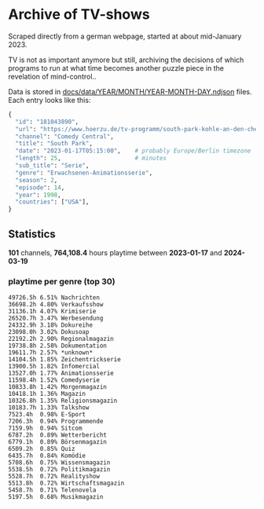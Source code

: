 # Archive of TV-shows

Scraped directly from a german webpage, started at about mid-January 2023.

TV is not as important anymore but still, archiving the decisions of which programs to run at what time
becomes another puzzle piece in the revelation of mind-control.. 

Data is stored in [docs/data/YEAR/MONTH/YEAR-MONTH-DAY.ndjson](docs/data/) files. 
Each entry looks like this:

```python
{
  "id": "181043890", 
  "url": "https://www.hoerzu.de/tv-programm/south-park-kohle-an-den-chefkoch/bid_181043890/", 
  "channel": "Comedy Central", 
  "title": "South Park", 
  "date": "2023-01-17T05:15:00",    # probably Europe/Berlin timezone 
  "length": 25,                     # minutes 
  "sub_title": "Serie", 
  "genre": "Erwachsenen-Animationsserie", 
  "season": 2, 
  "episode": 14, 
  "year": 1998, 
  "countries": ["USA"],
}
```

## Statistics

**101** channels, **764,108.4** hours playtime between **2023-01-17** and **2024-03-19**


### playtime per genre (top 30)

    49726.5h 6.51% Nachrichten
    36698.2h 4.80% Verkaufsshow
    31136.1h 4.07% Krimiserie
    26520.7h 3.47% Werbesendung
    24332.9h 3.18% Dokureihe
    23098.0h 3.02% Dokusoap
    22192.2h 2.90% Regionalmagazin
    19738.8h 2.58% Dokumentation
    19611.7h 2.57% *unknown*
    14104.5h 1.85% Zeichentrickserie
    13900.5h 1.82% Infomercial
    13527.0h 1.77% Animationsserie
    11598.4h 1.52% Comedyserie
    10833.8h 1.42% Morgenmagazin
    10418.1h 1.36% Magazin
    10326.8h 1.35% Religionsmagazin
    10183.7h 1.33% Talkshow
    7523.4h  0.98% E-Sport
    7206.3h  0.94% Programmende
    7159.9h  0.94% Sitcom
    6787.2h  0.89% Wetterbericht
    6779.1h  0.89% Börsenmagazin
    6509.2h  0.85% Quiz
    6435.7h  0.84% Komödie
    5708.6h  0.75% Wissensmagazin
    5538.5h  0.72% Politikmagazin
    5528.7h  0.72% Realityshow
    5513.8h  0.72% Wirtschaftsmagazin
    5458.7h  0.71% Telenovela
    5197.5h  0.68% Musikmagazin
